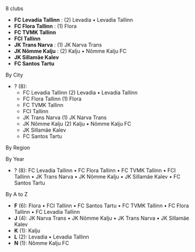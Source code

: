 8 clubs

- **FC Levadia Tallinn** : (2) Levadia • Levadia Tallinn
- **FC Flora Tallinn** : (1) Flora
- **FC TVMK Tallinn**
- **FCI Tallinn**
- **JK Trans Narva** : (1) JK Narva Trans
- **JK Nõmme Kalju** : (2) Kalju • Nõmme Kalju FC
- **JK Sillamäe Kalev**
- **FC Santos Tartu**




By City

- ? (8): 
  - FC Levadia Tallinn  (2) Levadia • Levadia Tallinn
  - FC Flora Tallinn  (1) Flora
  - FC TVMK Tallinn 
  - FCI Tallinn 
  - JK Trans Narva  (1) JK Narva Trans
  - JK Nõmme Kalju  (2) Kalju • Nõmme Kalju FC
  - JK Sillamäe Kalev 
  - FC Santos Tartu 




By Region





By Year

- ? (8):   FC Levadia Tallinn • FC Flora Tallinn • FC TVMK Tallinn • FCI Tallinn • JK Trans Narva • JK Nõmme Kalju • JK Sillamäe Kalev • FC Santos Tartu






By A to Z

- **F** (6): Flora • FCI Tallinn • FC Santos Tartu • FC TVMK Tallinn • FC Flora Tallinn • FC Levadia Tallinn
- **J** (4): JK Narva Trans • JK Nõmme Kalju • JK Trans Narva • JK Sillamäe Kalev
- **K** (1): Kalju
- **L** (2): Levadia • Levadia Tallinn
- **N** (1): Nõmme Kalju FC




